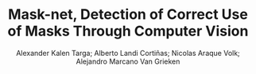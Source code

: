 ---
paperId: 12
author: Alexander Kalen Targa; Alberto Landi Cortiñas; Nicolas Araque Volk; Alejandro Marcano Van Grieken 
title: Mask-net, Detection of Correct Use of Masks Through Computer Vision
pdf: paper_12.pdf
poster: 
pitch: 
type: Oral
topic: computer vision
category: Extended Abstract
link: --
conference: icml
year: 2021
tags: icml-2021
---